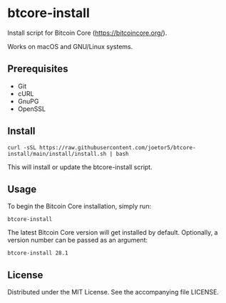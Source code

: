 # btcore-install

Install script for Bitcoin Core (https://bitcoincore.org/).

Works on macOS and GNU/Linux systems.

## Prerequisites

* Git
* cURL
* GnuPG
* OpenSSL

## Install
```
curl -sSL https://raw.githubusercontent.com/joetor5/btcore-install/main/install/install.sh | bash
```

This will install or update the btcore-install script.

## Usage

To begin the Bitcoin Core installation, simply run:

```
btcore-install
```

The latest Bitcoin Core version will get installed by default. Optionally, a version number can be passed as an argument:

```
btcore-install 28.1
```

## License

Distributed under the MIT License. See the accompanying file LICENSE.
